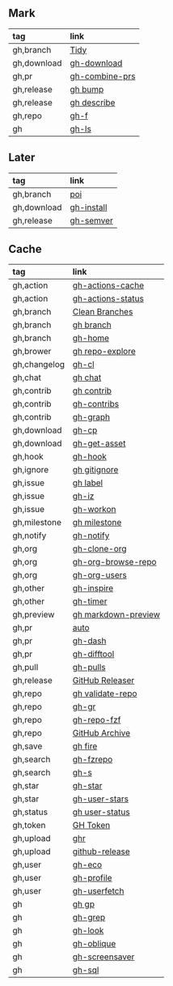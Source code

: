 ## Mark

|tag|link|
|:-|:-|
|gh,branch|[Tidy](https://github.com/HaywardMorihara/gh-tidy)|
|gh,download|[gh-download](https://github.com/yuler/gh-download)|
|gh,pr|[gh-combine-prs](https://github.com/rnorth/gh-combine-prs)|
|gh,release|[gh bump](https://github.com/johnmanjiro13/gh-bump)|
|gh,release|[gh describe](https://github.com/proudust/gh-describe)|
|gh,repo|[gh-f](https://github.com/gennaro-tedesco/gh-f)|
|gh|[gh-ls](https://github.com/wuwe1/gh-ls)|

## Later

|tag|link|
|:-|:-|
|gh,branch|[poi](https://github.com/seachicken/gh-poi)|
|gh,download|[gh-install](https://github.com/redraw/gh-install)|
|gh,release|[gh-semver](https://github.com/koozz/gh-semver)|

## Cache

|tag|link|
|:-|:-|
|gh,action|[gh-actions-cache](https://github.com/actions/gh-actions-cache)|
|gh,action|[gh-actions-status](https://github.com/rsese/gh-actions-status)|
|gh,branch|[Clean Branches](https://github.com/davidraviv/gh-clean-branches)|
|gh,branch|[gh branch](https://github.com/mislav/gh-branch)|
|gh,branch|[gh-home](https://github.com/norwd/gh-home)|
|gh,brower|[gh repo-explore](https://github.com/samcoe/gh-repo-explore)|
|gh,changelog|[gh-cl](https://github.com/tmkx/gh-cl)|
|gh,chat|[gh chat](https://github.com/vilmibm/gh-chat)|
|gh,contrib|[gh contrib](https://github.com/mislav/gh-contrib)|
|gh,contrib|[gh-contribs](https://github.com/mintarchit/gh-contribs)|
|gh,contrib|[gh-graph](https://github.com/kawarimidoll/gh-graph)|
|gh,download|[gh-cp](https://github.com/mislav/gh-cp)|
|gh,download|[gh-get-asset](https://github.com/chmouel/gh-get-asset)|
|gh,hook|[gh-hook](https://github.com/lucasmelin/gh-hook)|
|gh,ignore|[gh gitignore](https://github.com/garnertb/gh-gitignore)|
|gh,issue|[gh label](https://github.com/heaths/gh-label)|
|gh,issue|[gh-iz](https://github.com/gennaro-tedesco/gh-i)|
|gh,issue|[gh-workon](https://github.com/chmouel/gh-workon)|
|gh,milestone|[gh milestone](https://github.com/valeriobelli/gh-milestone)|
|gh,notify|[gh-notify](https://github.com/meiji163/gh-notify)|
|gh,org|[gh-clone-org](https://github.com/matt-bartel/gh-clone-org)|
|gh,org|[gh-org-browse-repo](https://github.com/gh-cli-for-education/gh-org-browse-repo)|
|gh,org|[gh-org-users](https://github.com/yermulnik/gh-org-users)|
|gh,other|[gh-inspire](https://github.com/lakuapik/gh-inspire)|
|gh,other|[gh-timer](https://github.com/anmalkov/gh-timer)|
|gh,preview|[gh markdown-preview](https://github.com/yusukebe/gh-markdown-preview)|
|gh,pr|[auto](https://github.com/intuit/auto)|
|gh,pr|[gh-dash](https://github.com/dlvhdr/gh-dash)|
|gh,pr|[gh-difftool](https://github.com/speedyleion/gh-difftool)|
|gh,pull|[gh-pulls](https://github.com/AaronMoat/gh-pulls)|
|gh,release|[GitHub Releaser](https://github.com/carlsberg/gh-releaser)|
|gh,repo|[gh validate-repo](https://github.com/govindsme/gh-validate-repo)|
|gh,repo|[gh-gr](https://github.com/sarumaj/gh-gr)|
|gh,repo|[gh-repo-fzf](https://github.com/kavinvalli/gh-repo-fzf)|
|gh,repo|[GitHub Archive](https://github.com/Justintime50/github-archive)|
|gh,save|[gh fire](https://github.com/maximousblk/gh-fire)|
|gh,search|[gh-fzrepo](https://github.com/sheepla/gh-fzrepo)|
|gh,search|[gh-s](https://github.com/gennaro-tedesco/gh-s)|
|gh,star|[gh-star](https://github.com/aymanbagabas/gh-stars)|
|gh,star|[gh-user-stars](https://github.com/korosuke613/gh-user-stars)|
|gh,status|[gh user-status](https://github.com/vilmibm/gh-user-status)|
|gh,token|[GH Token](https://github.com/Link-/gh-token)|
|gh,upload|[ghr](https://github.com/tcnksm/ghr)|
|gh,upload|[github-release](https://github.com/github-release/github-release)|
|gh,user|[gh-eco](https://github.com/jrnxf/gh-eco)|
|gh,user|[gh-profile](https://github.com/gabe565/gh-profile)|
|gh,user|[gh-userfetch](https://github.com/sheepla/gh-userfetch)|
|gh|[gh gp](https://github.com/gitpod-io/gh-gp)|
|gh|[gh-grep](https://github.com/k1LoW/gh-grep)|
|gh|[gh-look](https://github.com/LangLangBart/gh-look)|
|gh|[gh-oblique](https://github.com/vilmibm/gh-oblique)|
|gh|[gh-screensaver](https://github.com/vilmibm/gh-screensaver)|
|gh|[gh-sql](https://github.com/KOBA789/gh-sql)|